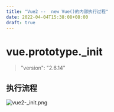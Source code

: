 ```yaml
---
title: "Vue2 --  new Vue()的内部执行过程"
date: 2022-04-04T15:38:08+08:00
draft: true
---
```










# vue.prototype._init



>  "version": "2.6.14"



## 执行流程

![vue2-_init.png](https://p3-juejin.byteimg.com/tos-cn-i-k3u1fbpfcp/0ff9c16087854407afdf0b4f544eeb8c~tplv-k3u1fbpfcp-watermark.image?)
